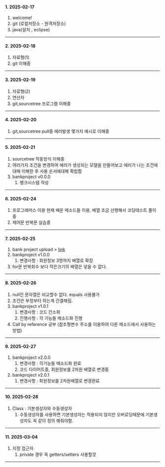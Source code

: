 #### 1. 2025-02-17
  1. welcome!
  2. git (로컬저장소 - 원격저장소)
  3. java(설치 , eclipse)
---
#### 2. 2025-02-18
  1. 자료형(1)
  2. git 이해중
---
#### 3. 2025-02-19
  1. 자료형(2)
  2. 연산자
  3. git,sourcetree 프로그램 이해중
--- 
#### 4. 2025-02-20
  1. git,sourcetree pull중 에러발생 몇가지 예시로 이해중
---
#### 5. 2025-02-21
  1. sourcetree 작동방식 이해중
  2. 여러가지 조건을 변경하여 에러가 생성되는 모델을 만들어보고
     에러가 나는 조건에 대해 이해한 후
     사용 순서에대해 확립함
  3. bankproject v0.0.0
      1) 뱅크시스템 작성
---
#### 6. 2025-02-24
  1. 프로그래머스 이용 현재 배운 메소드들 이용, 배열 조금 선행해서 코딩테스트 풀이중
  2. 제어문 반복문 실습중
---
#### 7. 2025-02-25
  1. bank project upload > [link](https://youtu.be/5laCJLFp-Gk)
  2. bankproject v1.0.0
      1) 변경사항 : 회원정보 3명까지 배열로 확장
  3. for문 반복회수 보다 작은크기의 배열은 넣을 수 없다.
---
#### 8. 2025-02-26
  1. null인 문자열은 비교할수 없다. equals 사용불가
  2. 조건은 부정부터 하는게 간결해짐.
  3. bankproject v1.0.1
      1) 변경사항 : 코드 간소화
      2) 진행사항 : 각 기능들 메소드화 진행
  4. Call by reference 공부 (참조형변수   주소를 이용하여 다른 메소드에서 사용하는 방법)
---
#### 9. 2025-02-27
  1. bankproject v2.0.0
      1) 변경사항 : 각기능들 메소드화 완료
      2) 코드 다이어트중, 회원정보를 2차원 배열로 변경중
  2. bankproject v2.0.1
      1) 변경사항 : 회원정보를 2차원배열로 변경완료
---
#### 10. 2025-02-28
  1. Class : 기본생성자와 수동생성자
     1) 수동생성자를 사용하면 기본생성자는 적용되지 않지만 오버로딩때문에 기본생성자도 꼭 같이 정의 해줘야함.
---
#### 11. 2025-03-04
  1. 지정 접근자
     1) private 경우 꼭 getters/setters 사용할것
---
